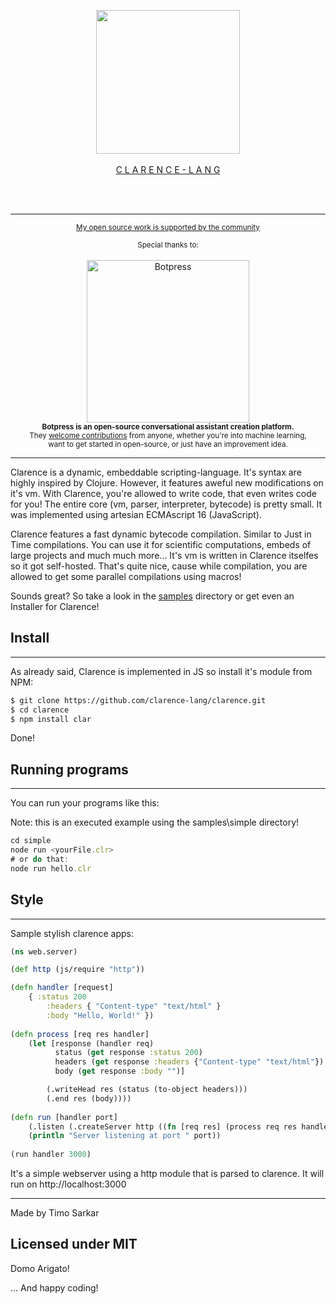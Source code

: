 <div align="center">
    <p><a href="http://clarence-lang.github.io"><img src="https://raw.githubusercontent.com/clarence-lang/assets/master/clary.jpg" height=" 230"></img>
    <br>
    </br>
    C L A R E N C E - L A N G</p></a>
    <br>
	<br>
	<hr>
	<p>
		<p>
			<sup>
				<a href="https://github.com/clarence-lang">My open source work is supported by the community</a>
			</sup>
		</p>
		<sup>Special thanks to:</sup>
		<br>
		<br>
		<a href="https://github.com/botpress/botpress">
			<img src="https://sindresorhus.com/assets/thanks/botpress-logo.svg" width="260" alt="Botpress">
		</a>
		<br>
		<sub><b>Botpress is an open-source conversational assistant creation platform.</b></sub>
		<br>
		<sub>They <a href="https://github.com/botpress/botpress/blob/master/.github/CONTRIBUTING.md">welcome contributions</a> from anyone, whether you're into machine learning,<br>want to get started in open-source, or just have an improvement idea.</sub>
		<br>
		<hr>
 </div>


Clarence is a dynamic, embeddable scripting-language. It's syntax are highly inspired by Clojure. However, it features aweful new modifications on it's vm. With Clarence, you're allowed to write code, that even writes code for you! The entire core (vm, parser, interpreter, bytecode) is pretty small. It was implemented using artesian ECMAscript 16 (JavaScript). 

Clarence features a fast dynamic bytecode compilation. Similar to Just in Time compilations. You can use it for scientific computations, embeds of large projects and much much more... It's vm is written in Clarence itselfes so it got self-hosted. That's quite nice, cause while compilation, you are allowed to get some parallel compilations using macros! 

Sounds great? So take a look in the <a href="https://github.com/clarence-lang/clarence/tree/master/samples/simple">samples</a> directory or get even an Installer for Clarence!

## Install
---

As already said, Clarence is implemented in JS so install it's module from NPM:


```bash
$ git clone https://github.com/clarence-lang/clarence.git
$ cd clarence
$ npm install clar
```

Done!

## Running programs
---

You can run your programs like this:

Note: this is an executed example using the samples\simple directory!

```javascript
cd simple
node run <yourFile.clr>
# or do that:
node run hello.clr
```

## Style
---

Sample stylish clarence apps:

```clojure
(ns web.server)

(def http (js/require "http"))

(defn handler [request]
    { :status 200
        :headers { "Content-type" "text/html" }
        :body "Hello, World!" })
        
(defn process [req res handler]
    (let [response (handler req)
          status (get response :status 200)
          headers (get response :headers {"Content-type" "text/html"})
          body (get response :body "")]

        (.writeHead res (status (to-object headers)))
        (.end res (body))))
        
(defn run [handler port]
    (.listen (.createServer http ((fn [req res] (process req res handler)))) (port))
    (println "Server listening at port " port))
    
(run handler 3000)
```

It's a simple webserver using a http module that is parsed to clarence. It will run on http://localhost:3000

---


Made by Timo Sarkar 

Licensed under MIT
---

Domo Arigato! 

... And happy coding!
